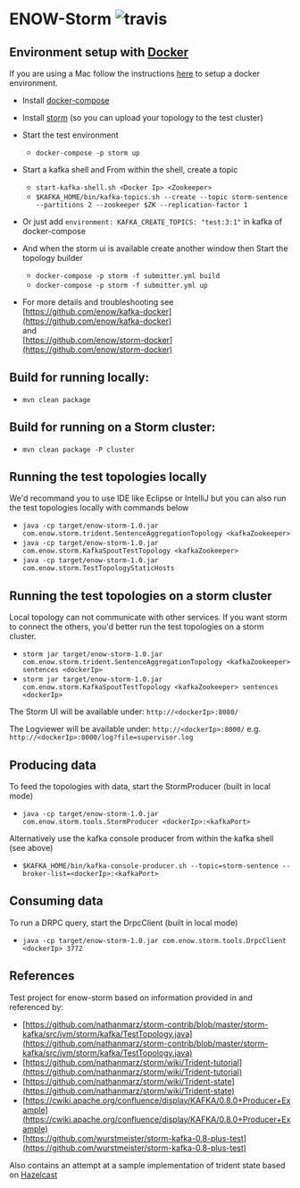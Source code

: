 ENOW-Storm ![travis](https://travis-ci.org/ENOW-IJI/enow-storm.svg?branch=master)
=========================


Environment setup with [Docker](https://www.docker.io/)
------------------------------

If you are using a Mac follow the instructions [here](https://docs.docker.com/installation/mac/) to setup a docker environment.

- Install [docker-compose](http://docs.docker.com/compose/install/)

- Install [storm](https://storm.incubator.apache.org/downloads.html) (so you can upload your topology to the test cluster)

- Start the test environment
    - ```docker-compose -p storm up```
- Start a kafka shell and From within the shell, create a topic
    - ```start-kafka-shell.sh <Docker Ip> <Zookeeper>```
    - ```$KAFKA_HOME/bin/kafka-topics.sh --create --topic storm-sentence --partitions 2 --zookeeper $ZK --replication-factor 1```
- Or just add ```environment: KAFKA_CREATE_TOPICS: "test:3:1"``` in kafka of docker-compose
- And when the storm ui is available create another window then Start the topology builder
    - ```docker-compose -p storm -f submitter.yml build```
    - ```docker-compose -p storm -f submitter.yml up```

- For more details and troubleshooting see [https://github.com/enow/kafka-docker](https://github.com/enow/kafka-docker) </br>
and </br> [https://github.com/enow/storm-docker](https://github.com/enow/storm-docker)

## Build for running locally:

- ```mvn clean package```

## Build for running on a Storm cluster:

- ```mvn clean package -P cluster```

## Running the test topologies locally

We'd recommand you to use IDE like Eclipse or IntelliJ but you can also run the test topologies locally with commands below

- ```java -cp target/enow-storm-1.0.jar com.enow.storm.trident.SentenceAggregationTopology <kafkaZookeeper>```
- ```java -cp target/enow-storm-1.0.jar com.enow.storm.KafkaSpoutTestTopology <kafkaZookeeper>```
- ```java -cp target/enow-storm-1.0.jar com.enow.storm.TestTopologyStaticHosts```

## Running the test topologies on a storm cluster

Local topology can not communicate with other services. If you want storm to connect the others, you'd better run the test topologies on a storm cluster.

- ```storm jar target/enow-storm-1.0.jar com.enow.storm.trident.SentenceAggregationTopology <kafkaZookeeper> sentences <dockerIp>```
- ```storm jar target/enow-storm-1.0.jar com.enow.storm.KafkaSpoutTestTopology <kafkaZookeeper> sentences <dockerIp>```

The Storm UI will be available under: ```http://<dockerIp>:8080/```

The Logviewer will be available under: ```http://<dockerIp>:8000/``` e.g. ```http://<dockerIp>:8000/log?file=supervisor.log```

## Producing data

To feed the topologies with data, start the StormProducer (built in local mode)

- ```java -cp target/enow-storm-1.0.jar com.enow.storm.tools.StormProducer <dockerIp>:<kafkaPort>```

Alternatively use the kafka console producer from within the kafka shell (see above)

- ```$KAFKA_HOME/bin/kafka-console-producer.sh --topic=storm-sentence --broker-list=<dockerIp>:<kafkaPort>```

## Consuming data

To run a DRPC query, start the DrpcClient (built in local mode)

- ```java -cp target/enow-storm-1.0.jar com.enow.storm.tools.DrpcClient <dockerIp> 3772```


References
----------

Test project for enow-storm based on information provided in and referenced by:

- [https://github.com/nathanmarz/storm-contrib/blob/master/storm-kafka/src/jvm/storm/kafka/TestTopology.java](https://github.com/nathanmarz/storm-contrib/blob/master/storm-kafka/src/jvm/storm/kafka/TestTopology.java)
- [https://github.com/nathanmarz/storm/wiki/Trident-tutorial](https://github.com/nathanmarz/storm/wiki/Trident-tutorial)
- [https://github.com/nathanmarz/storm/wiki/Trident-state](https://github.com/nathanmarz/storm/wiki/Trident-state)
- [https://cwiki.apache.org/confluence/display/KAFKA/0.8.0+Producer+Example](https://cwiki.apache.org/confluence/display/KAFKA/0.8.0+Producer+Example)
- [https://github.com/wurstmeister/storm-kafka-0.8-plus-test](https://github.com/wurstmeister/storm-kafka-0.8-plus-test)

Also contains an attempt at a sample implementation of trident state based on [Hazelcast](http://www.hazelcast.com/)
